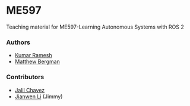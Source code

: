 # ME597
Teaching material for ME597-Learning Autonomous Systems with ROS 2

### Authors
* [Kumar Ramesh](ramesh64@purdue.edu)
* [Matthew Bergman](bergman9@purdue.edu)

### Contributors
* [Jalil Chavez](jchavezg@purdue.edu)
* [Jianwen Li](li3602@purdue.edu) (Jimmy)
